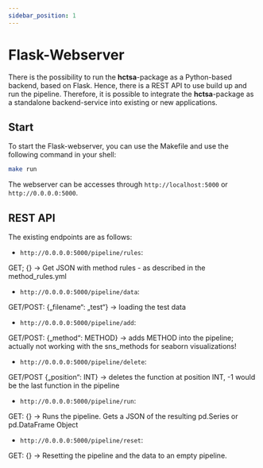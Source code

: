 ```yaml
---
sidebar_position: 1
---
```


# Flask-Webserver

There is the possibility to run the **hctsa**-package as a Python-based backend, based on Flask. Hence, there is a REST API to use build up and run the pipeline. Therefore, it is possible to integrate the **hctsa**-package as a standalone backend-service into existing or new applications.

## Start

To start the Flask-webserver, you can use the Makefile and use the following command in your shell:
```bash
make run
```
The webserver can be accesses through `http://localhost:5000` or `http://0.0.0.0:5000`.

## REST API

The existing endpoints are as follows:

- `http://0.0.0.0:5000/pipeline/rules`: 

GET; {} -> Get JSON with method rules - as described in the method_rules.yml
- `http://0.0.0.0:5000/pipeline/data`: 

GET/POST: {„filename“: „test“} -> loading the test data
- `http://0.0.0.0:5000/pipeline/add`: 

GET/POST: {„method“: METHOD} -> adds METHOD into the pipeline; actually not working with the sns_methods for seaborn visualizations!
- `http://0.0.0.0:5000/pipeline/delete`: 

GET/POST {„position“: INT} -> deletes the function at position INT, -1 would be the last function in the pipeline
- `http://0.0.0.0:5000/pipeline/run`: 

GET: {} -> Runs the pipeline. Gets a JSON of the resulting pd.Series or pd.DataFrame Object
- `http://0.0.0.0:5000/pipeline/reset`: 

GET: {} -> Resetting the pipeline and the data to an empty pipeline.